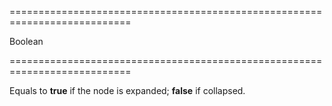 <!--**
/*-------------------------------------------
    Auto-generated file. Do not modify.
-------------------------------------------

**-->
===========================================================================
<!--type-->Boolean<!--/type-->
===========================================================================

<!--shortDescription-->
Equals to **true** if the node is expanded; **false** if collapsed.
<!--/shortDescription-->

<!--fullDescription-->

<!--/fullDescription-->